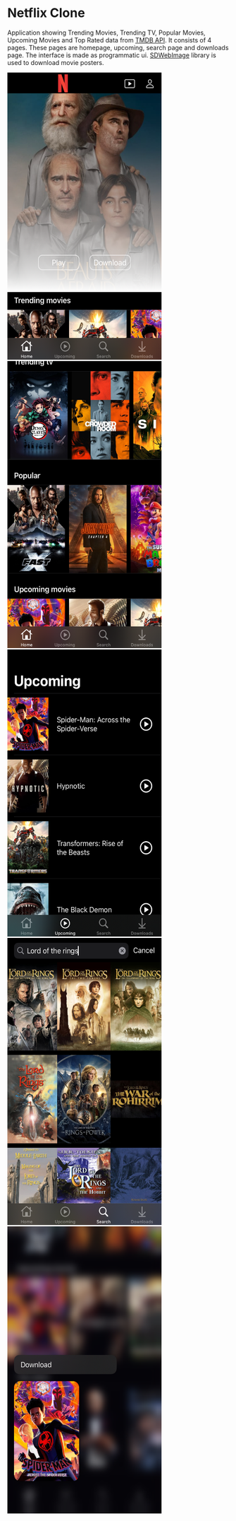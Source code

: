 # Netflix Clone 

Application showing Trending Movies, Trending TV, Popular Movies, Upcoming Movies and Top Rated data from [TMDB API](https://developer.themoviedb.org/reference/intro/getting-started). It consists of 4 pages. These pages are homepage, upcoming, search page and downloads page. The interface is made as programmatic ui. [SDWebImage](https://github.com/SDWebImage/SDWebImage) library is used to download movie posters. 

<p>
  <img src="https://github.com/omerfarukercivan/Netflix-Clone/blob/main/ss1.png" width="350" height="650">
  &nbsp
  &nbsp
  &nbsp
  &nbsp
  <img src="https://github.com/omerfarukercivan/Netflix-Clone/blob/main/ss2.png" width="350" height="650">
  <br>
  <img src="https://github.com/omerfarukercivan/Netflix-Clone/blob/main/ss3.png" width="350" height="650">
  &nbsp
  &nbsp
  &nbsp
  &nbsp
  <img src="https://github.com/omerfarukercivan/Netflix-Clone/blob/main/ss4.png" width="350" height="650">
  &nbsp
  &nbsp
  &nbsp
  &nbsp
  <img src="https://github.com/omerfarukercivan/Netflix-Clone/blob/main/ss5.png" width="350" height="650">
</p>
